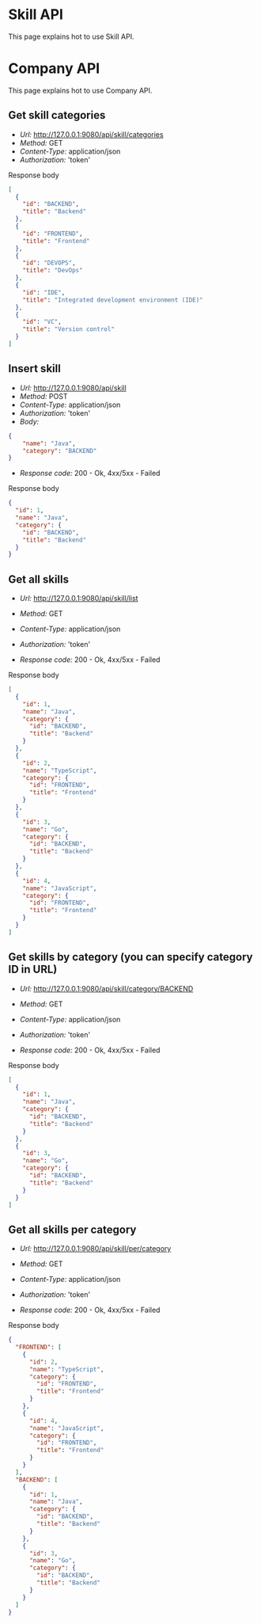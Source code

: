 # Skill API

This page explains hot to use Skill API.

# Company API

This page explains hot to use Company API.

## Get skill categories

- *Url:* http://127.0.0.1:9080/api/skill/categories
- *Method:* GET
- *Content-Type:* application/json
- *Authorization:* 'token'

Response body

```json
[
  {
    "id": "BACKEND",
    "title": "Backend"
  },
  {
    "id": "FRONTEND",
    "title": "Frontend"
  },
  {
    "id": "DEVOPS",
    "title": "DevOps"
  },
  {
    "id": "IDE",
    "title": "Integrated development environment (IDE)"
  },
  {
    "id": "VC",
    "title": "Version control"
  }
]
```

## Insert skill

- *Url:* http://127.0.0.1:9080/api/skill
- *Method:* POST
- *Content-Type:* application/json
- *Authorization:* 'token'
- *Body:*
```json
{
	"name": "Java",
	"category": "BACKEND"
}
```

- *Response code:* 200 - Ok, 4xx/5xx - Failed

Response body

```json
{
  "id": 1,
  "name": "Java",
  "category": {
    "id": "BACKEND",
    "title": "Backend"
  }
}
```

## Get all skills

- *Url:* http://127.0.0.1:9080/api/skill/list
- *Method:* GET
- *Content-Type:* application/json
- *Authorization:* 'token'

- *Response code:* 200 - Ok, 4xx/5xx - Failed

Response body

```json
[
  {
    "id": 1,
    "name": "Java",
    "category": {
      "id": "BACKEND",
      "title": "Backend"
    }
  },
  {
    "id": 2,
    "name": "TypeScript",
    "category": {
      "id": "FRONTEND",
      "title": "Frontend"
    }
  },
  {
    "id": 3,
    "name": "Go",
    "category": {
      "id": "BACKEND",
      "title": "Backend"
    }
  },
  {
    "id": 4,
    "name": "JavaScript",
    "category": {
      "id": "FRONTEND",
      "title": "Frontend"
    }
  }
]
```

## Get skills by category (you can specify category ID in URL)

- *Url:* http://127.0.0.1:9080/api/skill/category/BACKEND
- *Method:* GET
- *Content-Type:* application/json
- *Authorization:* 'token'

- *Response code:* 200 - Ok, 4xx/5xx - Failed

Response body

```json
[
  {
    "id": 1,
    "name": "Java",
    "category": {
      "id": "BACKEND",
      "title": "Backend"
    }
  },
  {
    "id": 3,
    "name": "Go",
    "category": {
      "id": "BACKEND",
      "title": "Backend"
    }
  }
]
```

## Get all skills per category

- *Url:* http://127.0.0.1:9080/api/skill/per/category
- *Method:* GET
- *Content-Type:* application/json
- *Authorization:* 'token'

- *Response code:* 200 - Ok, 4xx/5xx - Failed

Response body

```json
{
  "FRONTEND": [
    {
      "id": 2,
      "name": "TypeScript",
      "category": {
        "id": "FRONTEND",
        "title": "Frontend"
      }
    },
    {
      "id": 4,
      "name": "JavaScript",
      "category": {
        "id": "FRONTEND",
        "title": "Frontend"
      }
    }
  ],
  "BACKEND": [
    {
      "id": 1,
      "name": "Java",
      "category": {
        "id": "BACKEND",
        "title": "Backend"
      }
    },
    {
      "id": 3,
      "name": "Go",
      "category": {
        "id": "BACKEND",
        "title": "Backend"
      }
    }
  ]
}
```

